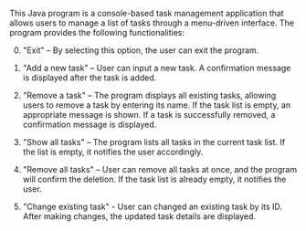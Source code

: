 This Java program is a console-based task management application that allows users to manage a list of tasks through a menu-driven interface. The program provides the following functionalities:

0. "Exit" – By selecting this option, the user can exit the program.

1. "Add a new task" – User can input a new task. A confirmation message is displayed after the task is added.

2. "Remove a task" – The program displays all existing tasks, allowing users to remove a task by entering its name. If the task list is empty, an appropriate message is shown. If a task is successfully removed, a confirmation message is displayed.

3. "Show all tasks" – The program lists all tasks in the current task list. If the list is empty, it notifies the user accordingly.

4. "Remove all tasks" – User can remove all tasks at once, and the program will confirm the deletion. If the task list is already empty, it notifies the user.

5. "Change existing task" - User can changed an existing task by its ID. After making changes, the updated task details are displayed.
